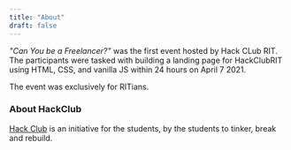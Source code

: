 ```yaml
---
title: "About"
draft: false
---
```


*"Can You be a Freelancer?"* was the first event hosted by Hack CLub RIT. The participants were tasked with building a landing page for HackClubRIT using HTML, CSS, and vanilla JS within 24 hours on April 7 2021. 

The event was exclusively for RITians.

### About HackClub

[Hack Club](https://hackclub.com/) is an initiative for the students, by the students to tinker, break and rebuild. 